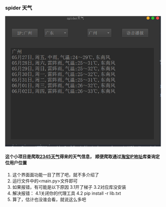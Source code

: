 ### spider 天气

![](image/objective/1653662337174.png)

#### 这个小项目是爬取[2345天气](https://tianqi.2345.com/ "2345天气")得来的天气信息， 顺便爬取通过[淘宝IP地址](https://ip.taobao.com/ "淘宝IP地址")库查询定位用户位置

1. 这个界面面功能一目了然了吧，就不多介绍了
2. 运行文件中的<main.py>文件即可
3. 如果报错，有可能是以下原因
   3.1开了梯子
   3.2对应库没安装
4. 解决报错：
   4.1关闭你的代理工具
   4.2 pip install -r lib.txt
5. 算了，估计也没谁会看，就说这么多吧
